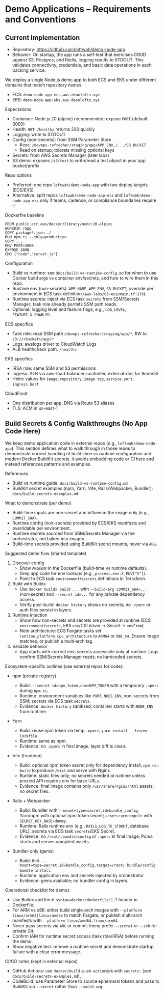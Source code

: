 # Demo Applications – Requirements and Conventions

## Current Implementation

- Repository: https://github.com/loftwah/demo-node-app
- Behavior: On startup, the app runs a self-test that exercises CRUD against S3, Postgres, and Redis, logging results to STDOUT. This validates connectivity, credentials, and basic data operations in each backing service.

We deploy a single Node.js demo app to both ECS and EKS under different domains that match repository names:

- ECS: `demo-node-app-ecs.aws.deanlofts.xyz`
- EKS: `demo-node-app-eks.aws.deanlofts.xyz`

Expectations

- Container: Node.js 20 (alpine) recommended; expose `PORT` (default 3000)
- Health: `GET /healthz` returns 200 quickly
- Logging: write to STDOUT
- Config (non-secrets): from SSM Parameter Store
  - Keys: `/devops-refresher/staging/app/APP_ENV`, `/.../S3_BUCKET`
  - Read on startup; tolerate missing optional keys
- Secrets: from AWS Secrets Manager (later labs)
- S3 demo: exposes `/s3/test` to write/read a test object in your app bucket/prefix

Repo options

- Preferred: one repo `loftwah/demo-node-app` with two deploy targets (ECS/EKS)
- Alternative: split repos `loftwah/demo-node-app-ecs` and `loftwah/demo-node-app-eks` only if teams, cadence, or compliance boundaries require it

Dockerfile baseline

```
FROM public.ecr.aws/docker/library/node:20-alpine
WORKDIR /app
COPY package*.json ./
RUN npm ci --only=production
COPY . .
ENV PORT=3000
EXPOSE 3000
CMD ["node","server.js"]
```

Configuration

- Build vs runtime: see `docs/build-vs-runtime-config.md` for when to use Docker build args vs container env/secrets, and how to wire them in this repo.
- Runtime env (non-secrets): `APP_NAME`, `APP_ENV`, `S3_BUCKET`; override per environment in ECS task definition (`aws-labs/05-ecs/main.tf:176`).
- Runtime secrets: inject via ECS task `secrets` from SSM/Secrets Manager; task role already permits SSM path reads.
- Optional: logging level and feature flags, e.g., `LOG_LEVEL`, `FEATURE_X_ENABLED`.

ECS specifics

- Task role: read SSM path `/devops-refresher/staging/app/*`, RW to `s3://<bucket>/app/*`
- Logs: awslogs driver to CloudWatch Logs
- ALB healthcheck path: `/healthz`

EKS specifics

- IRSA role: same SSM and S3 permissions
- Ingress: ALB via aws-load-balancer-controller, external-dns for Route53
- Helm: values for `image.repository`, `image.tag`, `service.port`, `ingress.host`

CloudFront

- One distribution per app, DNS via Route 53 aliases
- TLS: ACM in us-east-1

## Build Secrets & Config Walkthroughs (No App Code Here)

We keep demo application code in external repos (e.g., `loftwah/demo-node-app`). This section defines what to walk through in those repos to demonstrate correct handling of build-time vs runtime configuration and modern Docker BuildKit secrets. It avoids embedding code or CI here and instead references patterns and examples.

References

- Build vs runtime guide: `docs/build-vs-runtime-config.md`
- BuildKit secret examples (npm, Yarn, Vite, Rails/Webpacker, Bundler): `docs/build-secrets-examples.md`

What to demonstrate (per demo)

- Build-time inputs are non-secret and influence the image only (e.g., `COMMIT_SHA`).
- Runtime config (non-secrets) provided by ECS/EKS manifests and overridable per environment.
- Runtime secrets sourced from SSM/Secrets Manager via the orchestrator, not baked into images.
- Build-time secrets provided using BuildKit secret mounts, never via `ARG`.

Suggested demo flow (shared template)

1. Discover config
   - Show `ARG`/`ENV` in the Dockerfile (build-time vs runtime defaults).
   - Grep app code for env lookups (e.g., `process.env.X`, `ENV["X"]`).
   - Point to ECS task `environment`/`secrets` definitions in Terraform.
2. Build with Buildx
   - Use `docker buildx build ...` with `--build-arg COMMIT_SHA=...` (non-secret) and `--secret id=...` for any private dependency access.
   - Verify post-build: `docker history` shows no secrets; no `.npmrc` or auth files persist in layers.
3. Runtime injection
   - Show how non-secrets and secrets are provided at runtime (ECS `environment`/`secrets`, EKS `env`/CSI driver -> Secret -> `envFrom`).
   - Note architecture: ECS Fargate tasks set `runtime_platform.cpu_architecture` to `ARM64` or `X86_64`. Ensure image matches, or publish a multi‑arch tag.
4. Validate behavior
   - App starts with correct env; secrets accessible only at runtime. Logs confirm SSM/Secrets Manager reads; no hardcoded secrets.

Ecosystem-specific outlines (use external repos for code):

- npm (private registry)
  - Build: `--secret id=npm_token,env=NPM_TOKEN` with a temporary `.npmrc` during `npm ci`.
  - Runtime: environment variables like `PORT`, `NODE_ENV`, non-secrets from SSM; secrets via ECS task `secrets`.
  - Evidence: `docker history` sanitised; container starts with `NODE_ENV` from runtime.

- Yarn
  - Build: reuse npm token via temp `.npmrc`; `yarn install --frozen-lockfile`.
  - Runtime: same as npm.
  - Evidence: no `.npmrc` in final image; layer diff is clean.

- Vite (frontend)
  - Build: optional npm token secret only for dependency install; `npm run build` to produce `/dist` and serve with Nginx.
  - Runtime: static files only; no secrets needed at runtime unless proxied API requires env for base URLs.
  - Evidence: final image contains only `/usr/share/nginx/html` assets; no secret files.

- Rails + Webpacker
  - Build: Bundler with `--mount=type=secret,id=bundle_config`; Yarn/npm with optional npm token secret; `assets:precompile` with `SECRET_KEY_BASE=dummy`.
  - Runtime: Rails runtime env (e.g., `RAILS_LOG_TO_STDOUT`, database URL), secrets via ECS task `secrets`/EKS Secret.
  - Evidence: no `/root/.bundle/config` or `.npmrc` in final image; Puma starts and serves compiled assets.

- Bundler-only (gems)
  - Build: `RUN --mount=type=secret,id=bundle_config,target=/root/.bundle/config bundle install`.
  - Runtime: application env and secrets injected by orchestrator.
  - Evidence: gems available; no bundler config in layers.

Operational checklist for demos

- Use Buildx and the `# syntax=docker/dockerfile:1.7` header in Dockerfile.
- For ARM vs x86: either build single‑arch images with `--platform linux/arm64|linux/amd64` to match Fargate, or publish multi‑arch manifests with `--platform linux/amd64,linux/arm64`.
- Never pass secrets via `ARG` or commit them; prefer `--secret` or `--ssh` for private Git.
- Confirm IAM for runtime secret access (task role/IRSA) before running the demo.
- Show negative test: remove a runtime secret and demonstrate startup failure with a clear error message.

CI/CD notes (kept in external repos)

- GitHub Actions: use `docker/build-push-action@v6` with `secrets:` (see `docs/build-secrets-examples.md`).
- CodeBuild: use Parameter Store to source ephemeral tokens and pass to BuildKit via `--secret` rather than `--build-arg`.
